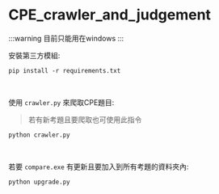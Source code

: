 # CPE_crawler_and_judgement
:::warning
目前只能用在windows
:::

安裝第三方模組:
```
pip install -r requirements.txt
```
<br/>

使用 `crawler.py` 來爬取CPE題目:
> 若有新考題且要爬取也可使用此指令
```
python crawler.py
```
<br/>

若要 `compare.exe` 有更新且要加入到所有考題的資料夾內:
```
python upgrade.py
```
